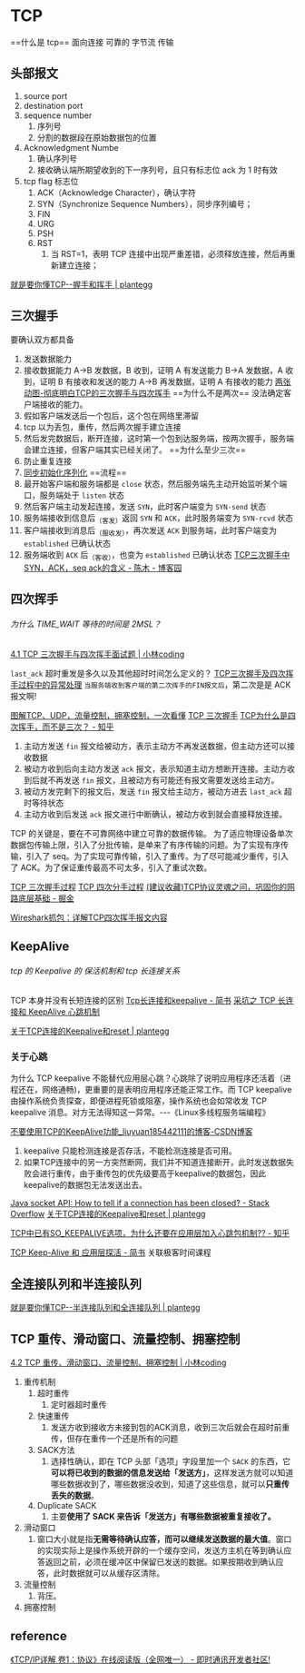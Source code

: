 # TCP
==什么是 tcp==
面向连接 可靠的 字节流 传输 
## 头部报文
1. source port
2. destination port
3. sequence number
	1. 序列号
	2. 分割的数据段在原始数据包的位置
4. Acknowledgment Numbe
	1. 确认序列号
	2. 接收确认端所期望收到的下一序列号，且只有标志位 ack 为 1 时有效
5. tcp flag 标志位
	1.  ACK（Acknowledge Character），确认字符
	2. SYN（Synchronize Sequence Numbers），同步序列编号；
	3. FIN
	4. URG
	5. PSH
	6. RST
		1. 当 RST=1，表明 TCP 连接中出现严重差错，必须释放连接，然后再重新建立连接；

[就是要你懂TCP--握手和挥手 | plantegg](https://plantegg.github.io/2017/06/02/%E5%B0%B1%E6%98%AF%E8%A6%81%E4%BD%A0%E6%87%82TCP--%E8%BF%9E%E6%8E%A5%E5%92%8C%E6%8F%A1%E6%89%8B/)
## 三次握手
要确认双方都具备
1. 发送数据能力
2. 接收数据能力
A->B 发数据，B 收到，证明 A 有发送能力
B->A 发数据，A 收到，证明 B 有接收和发送的能力
A->B 再发数据，证明 A 有接收的能力
[两张动图-彻底明白TCP的三次握手与四次挥手](https://blog.csdn.net/qzcsu/article/details/72861891)
==为什么不是两次==
没法确定客户端接收的能力。
1. 假如客户端发送后一个包后，这个包在网络里滞留
2. tcp 以为丢包，重传，然后两次握手建立连接
3. 然后发完数据后，断开连接，这时第一个包到达服务端，按两次握手，服务端会建立连接，但客户端其实已经关闭了。
==为什么至少三次==
1. 防止重复连接
2. [同步初始化序列化](https://mp.weixin.qq.com/s/ZLXzvnaUq3n8kDHmIVcdKw)
==流程==
1. 最开始客户端和服务端都是 `close` 状态，然后服务端先主动开始监听某个端口，服务端处于 `listen` 状态
2. 然后客户端主动发起连接，发送 `SYN`，此时客户端变为 `SYN-send` 状态
3. 服务端接收到信息后<sub>（客发）</sub>返回 `SYN` 和 `ACK`，此时服务端变为 `SYN-rcvd` 状态
4. 客户端接收到消息后<sub>（服收发）</sub>，再次发送 `ACK` 到服务端，此时客户端变为 `established` 已确认状态
5. 服务端收到 `ACK` 后<sub>（客收）</sub>，也变为 `established` 已确认状态
[TCP三次握手中SYN，ACK，seq ack的含义 - 陈木 - 博客园](https://www.cnblogs.com/muyi23333/articles/13841268.html)

## 四次挥手

###### 为什么 TIME_WAIT 等待的时间是 2MSL？
[4.1 TCP 三次握手与四次挥手面试题 | 小林coding](https://www.xiaolincoding.com/network/3_tcp/tcp_interview.html#%E4%B8%BA%E4%BB%80%E4%B9%88-time-wait-%E7%AD%89%E5%BE%85%E7%9A%84%E6%97%B6%E9%97%B4%E6%98%AF-2msl)

`last_ack` 超时重发是多久以及其他超时时间怎么定义的？
[TCP三次握手及四次挥手过程中的异常处理](https://blog.csdn.net/ArtAndLife/article/details/120004631)
`当服务端收到客户端的第二次挥手的FIN报文后`，第二次是是 ACK 报文啊!



[图解TCP、UDP，流量控制，拥塞控制，一次看懂](https://mp.weixin.qq.com/s/I-mwnyEBB_Uj4hxugsvEZw)
[TCP 三次握手](https://mp.weixin.qq.com/s/sqkYBM-4l4qFFPkjY_zCJA)
[TCP为什么是四次挥手，而不是三次？ - 知乎](https://www.zhihu.com/question/63264012)
1. 主动方发送 `fin` 报文给被动方，表示主动方不再发送数据，但主动方还可以接收数据
2. 被动方收到后向主动方发送 `ack` 报文，表示知道主动方想断开连接。主动方收到后就不再发送 `fin` 报文，且被动方有可能还有报文需要发送给主动方。
3. 被动方发完剩下的报文后，发送 `fin` 报文给主动方，被动方进去 `last_ack` 超时等待状态
4. 主动方收到后发送 `ack` 报文进行中断确认，被动方收到就会直接释放连接。

TCP 的关键是，要在不可靠网络中建立可靠的数据传输。
为了适应物理设备单次数据包传输上限，引入了分批传输，是单来了有序传输的问题。为了实现有序传输，引入了 seq。为了实现可靠传输，引入了重传。为了尽可能减少重传，引入了 ACK。为了保证重传最高不可太多，引入了重试次数。

[ TCP 三次握手过程](https://mp.weixin.qq.com/s/5VXhL0dTFcWNyfQ7-7NBEg)
[TCP 四次分手过程](https://mp.weixin.qq.com/s/CrnaB1R3hkfQdBvD8OyqXw)
[(建议收藏)TCP协议灵魂之问，巩固你的网路底层基础 - 掘金](https://juejin.cn/post/6844904070889603085#heading-51)

[Wireshark抓包：详解TCP四次挥手报文内容](https://mp.weixin.qq.com/s/Gc3Po3wIfV1lMjnYvsU1OA)

## KeepAlive
###### tcp 的 Keepalive 的 保活机制和 tcp 长连接关系
TCP 本身并没有长短连接的区别
[Tcp长连接和keepalive - 简书](https://www.jianshu.com/p/0c4de17dd6bc)
[采坑之 TCP 长连接和 KeepAlive 心跳机制](https://whoosy.cn/2020/04/28/%E8%AE%A1%E7%AE%97%E6%9C%BA%E7%BD%91%E7%BB%9C/tcp%E9%95%BF%E9%93%BE%E6%8E%A5%E5%92%8Ckeepalive%E5%BF%83%E8%B7%B3%E6%9C%BA%E5%88%B6/)

[关于TCP连接的Keepalive和reset | plantegg](https://plantegg.github.io/2018/08/26/%E5%85%B3%E4%BA%8ETCP%E8%BF%9E%E6%8E%A5%E7%9A%84KeepAlive%E5%92%8Creset/)

### 关于心跳

为什么 TCP keepalive 不能替代应用层心跳？心跳除了说明应用程序还活着（进程还在，网络通畅)，更重要的是表明应用程序还能正常工作。而 TCP keepalive 由操作系统负责探查，即便进程死锁或阻塞，操作系统也会如常收发 TCP keepalive 消息。对方无法得知这一异常。---《Linux多线程服务端编程》

[不要使用TCP的KeepAlive功能\_liuyuan185442111的博客-CSDN博客](https://blog.csdn.net/liuyuan185442111/article/details/117516101)
1. keepalive 只能检测连接是否存活，不能检测连接是否可用。
2. 如果TCP连接中的另一方突然断网，我们并不知道连接断开，此时发送数据失败会进行重传，由于重传包的优先级要高于keepalive的数据包，因此keepalive的数据包无法发送出去。

[Java socket API: How to tell if a connection has been closed? - Stack Overflow](https://stackoverflow.com/questions/10240694/java-socket-api-how-to-tell-if-a-connection-has-been-closed)
[关于TCP连接的Keepalive和reset | plantegg](https://plantegg.github.io/2018/08/26/%E5%85%B3%E4%BA%8ETCP%E8%BF%9E%E6%8E%A5%E7%9A%84KeepAlive%E5%92%8Creset/)

[TCP中已有SO_KEEPALIVE选项，为什么还要在应用层加入心跳包机制?? - 知乎](https://www.zhihu.com/question/40602902)

[TCP Keep-Alive 和 应用层探活 - 简书](https://www.jianshu.com/p/00aec37b6be8) 关联极客时间课程

## 全连接队列和半连接队列

[就是要你懂TCP--半连接队列和全连接队列 | plantegg](https://plantegg.github.io/2017/06/07/%E5%B0%B1%E6%98%AF%E8%A6%81%E4%BD%A0%E6%87%82TCP--%E5%8D%8A%E8%BF%9E%E6%8E%A5%E9%98%9F%E5%88%97%E5%92%8C%E5%85%A8%E8%BF%9E%E6%8E%A5%E9%98%9F%E5%88%97/)


## TCP 重传、滑动窗口、流量控制、拥塞控制
[4.2 TCP 重传、滑动窗口、流量控制、拥塞控制 | 小林coding](https://www.xiaolincoding.com/network/3_tcp/tcp_feature.html#%E9%87%8D%E4%BC%A0%E6%9C%BA%E5%88%B6)
1. 重传机制
	1. 超时重传
		1. 定时器超时重传
	2. 快速重传
		1. 发送方收到接收方未接到包的ACK消息，收到三次后就会在超时前重传，但存在重传一个还是所有的问题
	3. SACK方法
		1. 选择性确认，即在 TCP 头部「选项」字段里加一个 `SACK` 的东西，它**可以将已收到的数据的信息发送给「发送方」**，这样发送方就可以知道哪些数据收到了，哪些数据没收到，知道了这些信息，就可以**只重传丢失的数据**。
	4. Duplicate SACK
		1. 主要**使用了 SACK 来告诉「发送方」有哪些数据被重复接收了。**
2. 滑动窗口
	1. 窗口大小就是指**无需等待确认应答，而可以继续发送数据的最大值**。窗口的实现实际上是操作系统开辟的一个缓存空间，发送方主机在等到确认应答返回之前，必须在缓冲区中保留已发送的数据。如果按期收到确认应答，此时数据就可以从缓存区清除。
3. 流量控制
	1. 背压。
4. 拥塞控制
## reference
[《TCP/IP详解 卷1：协议》在线阅读版（全网唯一） - 即时通讯开发者社区!](http://www.52im.net/topic-tcpipvol1.html)